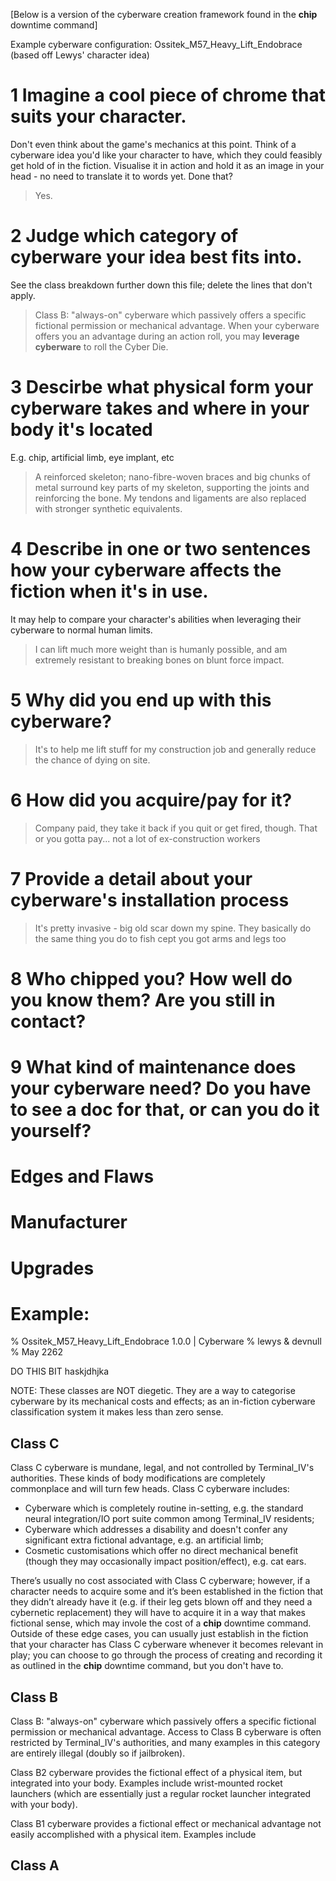 [Below is a version of the cyberware creation framework found in the **chip** downtime command]



Example cyberware configuration: Ossitek_M57_Heavy_Lift_Endobrace (based off Lewys' character idea)


# 1 Imagine a cool piece of chrome that suits your character.
Don't even think about the game's mechanics at this point. Think of a cyberware idea you'd like your character to have, which they could feasibly get hold of in the fiction. Visualise it in action and hold it as an image in your head - no need to translate it to words yet. Done that?

> Yes.

# 2 Judge which category of cyberware your idea best fits into.
See the class breakdown further down this file; delete the lines that don't apply.

> Class B: "always-on" cyberware which passively offers a specific fictional permission or mechanical advantage. When your cyberware offers you an advantage during an action roll, you may **leverage cyberware** to roll the Cyber Die.  

# 3 Descirbe what physical form your cyberware takes and where in your body it's located
E.g. chip, artificial limb, eye implant, etc

> A reinforced skeleton; nano-fibre-woven braces and big chunks of metal surround key parts of my skeleton, supporting the joints and reinforcing the bone. My tendons and ligaments are also replaced with stronger synthetic equivalents.

# 4 Describe in one or two sentences how your cyberware affects the fiction when it's in use.
It may help to compare your character's abilities when leveraging their cyberware to normal human limits. 

> I can lift much more weight than is humanly possible, and am extremely resistant to breaking bones on blunt force impact. 

# 5 Why did you end up with this cyberware?

> It's to help me lift stuff for my construction job and generally reduce the chance of dying on site.  

# 6 How did you acquire/pay for it?

> Company paid, they take it back if you quit or get fired, though. That or you gotta pay... not a lot of ex-construction workers

# 7 Provide a detail about your cyberware's installation process

> It's pretty invasive - big old scar down my spine. They basically do the same thing you do to fish cept you got arms and legs too

# 8 Who chipped you? How well do you know them? Are you still in contact?

# 9 What kind of maintenance does your cyberware need? Do you have to see a doc for that, or can you do it yourself?





# Edges and Flaws

# Manufacturer 

# Upgrades


# Example:
% Ossitek_M57_Heavy_Lift_Endobrace  1.0.0 | Cyberware
% lewys & devnull
% May 2262









DO THIS BIT haskjdhjka


NOTE: These classes are NOT diegetic. They are a way to categorise cyberware by its mechanical costs and effects; as an in-fiction cyberware classification system it makes less than zero sense.

## Class C
Class C cyberware is mundane, legal, and not controlled by Terminal_IV's authorities. These kinds of body modifications are completely commonplace and will turn few heads. Class C cyberware includes:

- Cyberware which is completely routine in-setting, e.g. the standard neural integration/IO port suite common among Terminal_IV residents;
- Cyberware which addresses a disability and doesn't confer any significant extra fictional advantage, e.g. an artificial limb;
- Cosmetic customisations which offer no direct mechanical benefit (though they may occasionally impact position/effect), e.g. cat ears.

There’s usually no cost associated with Class C cyberware; however, if a character needs to acquire some and it’s been established in the fiction that they didn’t already have it (e.g. if their leg gets blown off and they need a cybernetic replacement) they will have to acquire it in a way that makes fictional sense, which may invole the cost of a **chip** downtime command. Outside of these edge cases, you can usually just establish in the fiction that your character has Class C cyberware whenever it becomes relevant in play; you can choose to go through the process of creating and recording it as outlined in the **chip** downtime command, but you don't have to.  

## Class B
Class B: "always-on" cyberware which passively offers a specific fictional permission or mechanical advantage. Access to Class B cyberware is often restricted by Terminal_IV's authorities, and many examples in this category are entirely illegal (doubly so if jailbroken). 

Class B2 cyberware provides the fictional effect of a physical item, but integrated into your body. 
Examples include wrist-mounted rocket launchers (which are essentially just a regular rocket launcher integrated with your body). 

Class B1 cyberware provides a fictional effect or mechanical advantage not easily accomplished with a physical item. 
Examples include

## Class A


